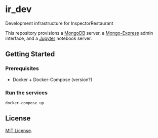# ir_dev
Development infrastructure for InspectorRestaurant

This repository provisions a [MongoDB](https://www.mongodb.com/) server, a [Mongo-Express](https://github.com/mongo-express/mongo-express) admin interface, and a [Jupyter](http://jupyter.org/) notebook server.

## Getting Started
### Prerequisites
- Docker + Docker-Compose (version?)

### Run the services
```
docker-compose up
```

## License
[MIT License](http://opensource.org/licenses/MIT).
